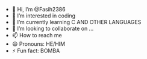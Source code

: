 - 👋 Hi, I’m @Fasih2386
- 👀 I’m interested in coding
- 🌱 I’m currently learning C AND OTHER LANGUAGES
- 💞️ I’m looking to collaborate on ...
- 📫 How to reach me
- 😄 Pronouns: HE/HIM
- ⚡ Fun fact: BOMBA

<!---
Fasih2386/Fasih2386 is a ✨ special ✨ repository because its `README.md` (this file) appears on your GitHub profile.
You can click the Preview link to take a look at your changes.
--->
